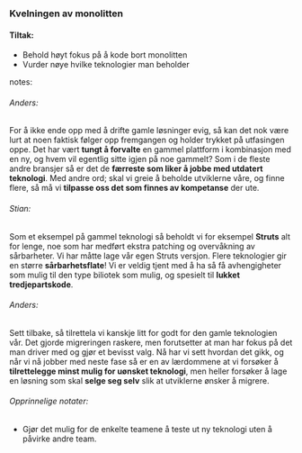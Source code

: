 ### Kvelningen av monolitten

#### Tiltak:
* Behold høyt fokus på å kode bort monolitten
* Vurder nøye hvilke teknologier man beholder


notes:
###### Anders:
For å ikke ende opp med å drifte gamle løsninger evig, så kan det nok være lurt at noen faktisk følger opp fremgangen og holder trykket på utfasingen oppe. Det har vært **tungt å forvalte** en gammel plattform i kombinasjon med en ny, og hvem vil egentlig sitte igjen på noe gammelt? Som i de fleste andre bransjer så er det de **færreste som liker å jobbe med utdatert teknologi**. Med andre ord; skal vi greie å beholde utviklerne våre, og finne flere, så må vi **tilpasse oss det som finnes av kompetanse** der ute.

###### Stian:
Som et eksempel på gammel teknologi så beholdt vi for eksempel **Struts** alt for lenge, noe som har medført ekstra patching og overvåkning av sårbarheter. Vi har måtte lage vår egen Struts versjon. Flere teknologier gir en større **sårbarhetsflate**! Vi er veldig tjent med å ha så få avhengigheter som mulig til den type biliotek som mulig, og spesielt til **lukket tredjepartskode**.

###### Anders:
Sett tilbake, så tilrettela vi kanskje litt for godt for den gamle teknologien vår. Det gjorde migreringen raskere, men forutsetter at man har fokus på det man driver med og gjør et bevisst valg. Nå har vi sett hvordan det gikk, og når vi nå jobber med neste fase så er en av lærdommene at vi forsøker å **tilrettelegge minst mulig for uønsket teknologi**, men heller forsøker å lage en løsning som skal **selge seg selv** slik at utviklerne ønsker å migrere.


###### Opprinnelige notater:
* Gjør det mulig for de enkelte teamene å teste ut ny teknologi uten å påvirke andre team. 
